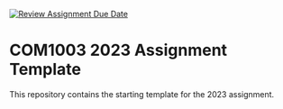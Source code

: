 [![Review Assignment Due Date](https://classroom.github.com/assets/deadline-readme-button-24ddc0f5d75046c5622901739e7c5dd533143b0c8e959d652212380cedb1ea36.svg)](https://classroom.github.com/a/R0Uf7mtG)
# COM1003 2023 Assignment Template

This repository contains the starting template for the 2023 assignment.